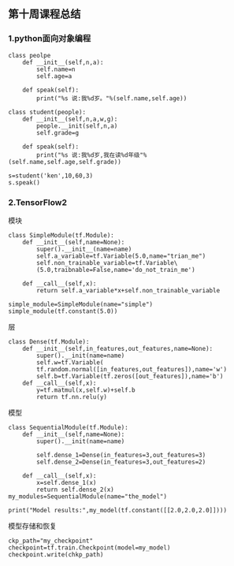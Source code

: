 ## 第十周课程总结
### 1.python面向对象编程
	class peolpe
		def __init__(self,n,a):
			self.name=n
			self.age=a
	
		def speak(self):
			print("%s 说:我%d岁。"%(self.name,self.age))
	
	class student(people):
		def __init__(self,n,a,w,g):
			people.__init(self,n,a)
			self.grade=g
	
		def speak(self):
			print("%s 说:我%d岁,我在读%d年级"%(self.name,self.age,self.grade))
		
	s=student('ken',10,60,3)
	s.speak()

### 2.TensorFlow2

模块

	class SimpleModule(tf.Module):
		def __init__(self,name=None):
			super().__init__(name=name)
			self.a_variable=tf.Variable(5.0,name="trian_me")
			self.non_trainable_variable=tf.Variable\
			(5.0,traibnable=False,name='do_not_train_me')
	
		def __call__(self,x):
			return self.a_variable*x+self.non_trainable_variable
			
	simple_module=SimpleModule(name="simple")
	simple_module(tf.constant(5.0))

层

	class Dense(tf.Module):
		def __init__(self,in_features,out_features,name=None):
			super().__init(name=name)
			self.w=tf.Variable(
			tf.random.normal([in_features,out_features]),name='w')
			self.b=tf.Variable(tf.zeros([out_features]),name='b')
		def __call__(self,x):
			y=tf.matmul(x,self.w)+self.b
			return tf.nn.relu(y)

模型

	class SequentialModule(tf.Module):
		def __init__(self,name=None):
			super().__init(name=name)
			
			self.dense_1=Dense(in_features=3,out_features=3)
			self.dense_2=Dense(in_features=3,out_features=2)
		
		def __call__(self,x):
			x=self.dense_1(x)
			return self.dense_2(x)
	my_modules=SequentialModule(name="the_model")
	
	print("Model results:",my_model(tf.constant([[2.0,2.0,2.0]])))
	
模型存储和恢复

	ckp_path="my_checkpoint"
	checkpoint=tf.train.Checkpoint(model=my_model)
	checkpoint.write(chkp_path)